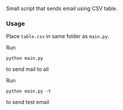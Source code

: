 Small script that sends email using CSV table.


### Usage
Place `table.csv` in same folder as `main.py`.

Run
```
python main.py 
```
to send mail to all 

Run
```
python main.py -t
```
to send test email